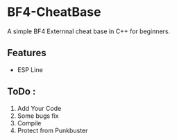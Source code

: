 # BF4-CheatBase
A simple BF4 Externnal cheat base  in C++ for beginners.

## Features

* ESP Line

## ToDo :

1. Add Your Code
2. Some bugs fix
3. Compile
4. Protect from Punkbuster
